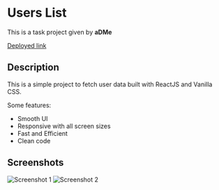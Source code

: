 # Users List

This is a task project given by **aDMe**

[Deployed link](https://users-list-aman-adme.netlify.app/)

## Description

This is a simple project to fetch user data built with ReactJS and Vanilla CSS.

Some features: 

- Smooth UI
- Responsive with all screen sizes
- Fast and Efficient
- Clean code

## Screenshots
![Screenshot 1](https://i.imgur.com/u8QAtrX.png)
![Screenshot 2](https://i.imgur.com/vvStsGZ.png)
